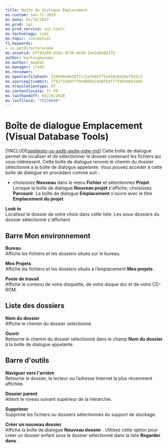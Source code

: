 ```yaml
---
title: Boîte de dialogue Emplacement
ms.custom: seo-lt-2019
ms.date: 01/19/2017
ms.prod: sql
ms.prod_service: sql-tools
ms.technology: ssms
ms.topic: conceptual
f1_keywords:
- vs.getdirectoryname
ms.assetid: b7f94269-d28a-4f30-9e50-2ee1a6e82178
author: markingmyname
ms.author: maghan
ms.manager: jroth
ms.reviewer: ''
ms.openlocfilehash: 2188d0ede38f7cc5afbbb7f1a918e8428e7924c2
ms.sourcegitcommit: ff82f3260ff79ed860a7a58f54ff7f0594851e6b
ms.translationtype: HT
ms.contentlocale: fr-FR
ms.lasthandoff: 03/29/2020
ms.locfileid: "75224648"
---
```

# <a name="location-dialog-box-visual-database-tools"></a>Boîte de dialogue Emplacement (Visual Database Tools)
[!INCLUDE[appliesto-ss-asdb-asdw-pdw-md](../../includes/appliesto-ss-asdb-asdw-pdw-md.md)]
Cette boîte de dialogue permet de localiser et de sélectionner le dossier contenant les fichiers qui vous intéressent. Cette boîte de dialogue renvoie le chemin du dossier sélectionné à la boîte de dialogue appelante. Vous pouvez accéder à cette boîte de dialogue en procédant comme suit :  
  
-   choisissez **Nouveau** dans le menu **Fichier** et sélectionnez **Projet**. Lorsque la boîte de dialogue **Nouveau projet** s'affiche, choisissez **Parcourir**. La boîte de dialogue **Emplacement** s'ouvre avec le titre **Emplacement du projet**.  
  
**Look in**  
Localisez le dossier de votre choix dans cette liste. Les sous-dossiers du dossier sélectionné s'affichent.  
  
## <a name="my-places-bar"></a>Barre Mon environnement  
**Bureau**  
Affiche les fichiers et les dossiers situés sur le bureau.  
  
**Mes Projets**  
Affiche les fichiers et les dossiers situés à l’emplacement **Mes projets** .  
  
**Poste de travail**  
Affiche le contenu de votre disquette, de votre disque dur et de votre CD-ROM.  
  
## <a name="folder-list"></a>Liste des dossiers  
**Nom du dossier**  
Affiche le chemin du dossier sélectionné.  
  
**Ouvrir**  
Retourne le chemin du dossier sélectionné dans le champ **Nom du dossier** à la boîte de dialogue appelante.  
  
## <a name="toolbar"></a>Barre d'outils  
**Naviguer vers l'arrière**  
Retourne le dossier, le lecteur ou l’adresse Internet la plus récemment affichée.  
  
**Dossier parent**  
Atteint le niveau suivant supérieur de la hiérarchie.  
  
**Supprimer**  
Supprime les fichiers ou dossiers sélectionnés du support de stockage.  
  
**Créer un nouveau dossier**  
Affiche la boîte de dialogue **Nouveau dossier** . Utilisez cette option pour créer un dossier enfant sous le dossier sélectionné dans la liste **Regarder dans** .  
  
